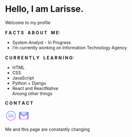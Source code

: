 

<!--
**larissealves/larissealves** is a ✨ _special_ ✨ repository because its `README.md` (this file) appears on your GitHub profile.
Here are some ideas to get you started:
### Hi there 👋
- 🔭 I’m currently working on ...
- 🌱 I’m currently learning ...
- 👯 I’m looking to collaborate on ...
- 🤔 I’m looking for help with ...
- 💬 Ask me about ...
- 📫 How to reach me: ...
- 😄 Pronouns: ...
- ⚡ Fun fact: ...
-->
# Hello, I am Larisse.


Welcome to my profile

**F A C T SㅤA B O U TㅤM E:**
  * System Analyst - In Progress
  * I’m currently working on Information Technology Agency
  
**C U R R E N T L YㅤL E A R N I N G:**
 * HTML
 * CSS
 * JavaScript
 * Python + Django
 * React and ReactNative </br>
 Among other things
 
**C O N T A C T**

 <a href="https://www.linkedin.com/in/larissealves/" target="_blank"><img src="https://github.com/larissealves/icons/blob/master/icons8-linkedin-circundado-64.png" width="38"></a>
  <a href="mailto:alves.larisser@gmail.com" target="_blank"><img src="https://github.com/larissealves/icons/blob/master/ICONGG.png" width="38" ></a>
</p>

 
Me and this page are constantly changing
